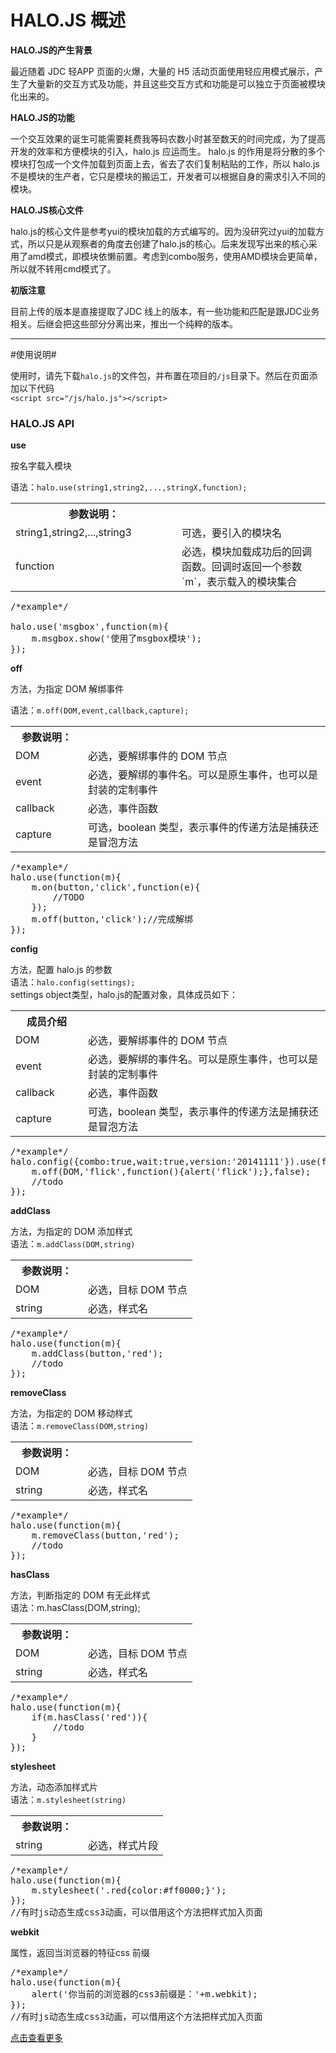# HALO.JS 概述 #

**HALO.JS的产生背景**

最近随着 JDC 轻APP 页面的火爆，大量的 H5 活动页面使用轻应用模式展示，产生了大量新的交互方式及功能，并且这些交互方式和功能是可以独立于页面被模块化出来的。

**HALO.JS的功能**

一个交互效果的诞生可能需要耗费我等码农数小时甚至数天的时间完成，为了提高开发的效率和方便模块的引入，halo.js 应运而生。
halo.js 的作用是将分散的多个模块打包成一个文件加载到页面上去，省去了农们复制粘贴的工作，所以 halo.js 不是模块的生产者，它只是模块的搬运工，开发者可以根据自身的需求引入不同的模块。

**HALO.JS核心文件**

halo.js的核心文件是参考yui的模块加载的方式编写的。因为没研究过yui的加载方式，所以只是从观察者的角度去创建了halo.js的核心。后来发现写出来的核心采用了amd模式，即模块依懒前置。考虑到combo服务，使用AMD模块会更简单，所以就不转用cmd模式了。

**初版注意**

目前上传的版本是直接提取了JDC 线上的版本，有一些功能和匹配是跟JDC业务相关。后继会把这些部分分离出来，推出一个纯粹的版本。

------------------------------------------------------------------------------------------------------------
#使用说明#

使用时，请先下载`halo.js`的文件包，并布置在项目的`/js`目录下。然后在页面添加以下代码  
`<script src="/js/halo.js"></script>`

### HALO.JS API ###

**use**

按名字载入模块

语法：`halo.use(string1,string2,...,stringX,function);`

<table style="border-collapse:collapse;" width="100%">
    <tr>
        <th width="250">参数说明：</th>
        <th></th>
    </tr>
    <tr>
        <td>string1,string2,...,string3</td>
        <td>可选，要引入的模块名</td>
    </tr>
    <tr>
        <td>function</td>
        <td>必选，模块加载成功后的回调函数。回调时返回一个参数`m`，表示载入的模块集合</td>
    </tr>
</table>

<pre>
/*example*/

halo.use('msgbox',function(m){  
	m.msgbox.show('使用了msgbox模块');  
});
</pre>

**off**

方法，为指定 DOM 解绑事件

语法：`m.off(DOM,event,callback,capture);`

<table style="border-collapse:collapse;" width="100%">
    <tr>
        <th width="100">参数说明：</th>
        <th></th>
    </tr>
    <tr>
        <td>DOM</td>
        <td>必选，要解绑事件的 DOM 节点</td>
    </tr>
    <tr>
        <td>event</td>
        <td>必选，要解绑的事件名。可以是原生事件，也可以是封装的定制事件</td>
    </tr>
	<tr>
		<td>callback</td>
		<td>必选，事件函数</td>
	</tr>
	<tr>
		<td>capture</td>
		<td>可选，boolean 类型，表示事件的传递方法是捕获还是冒泡方法</td>
	</tr>
</table>          
<pre>
/*example*/
halo.use(function(m){
    m.on(button,'click',function(e){
        //TODO
    });
    m.off(button,'click');//完成解绑
});
</pre>

**config**

方法，配置 halo.js 的参数  
语法：`halo.config(settings);`  
settings object类型，halo.js的配置对象，具体成员如下：

<table style="border-collapse:collapse;" width="100%">
    <tr>
        <th width="100">成员介绍</th>
        <th></th>
    </tr>
    <tr>
        <td>DOM</td>
        <td>必选，要解绑事件的 DOM 节点</td>
    </tr>
    <tr>
        <td>event</td>
        <td>必选，要解绑的事件名。可以是原生事件，也可以是封装的定制事件</td>
    </tr>
	<tr>
		<td>callback</td>
		<td>必选，事件函数</td>
	</tr>
	<tr>
		<td>capture</td>
		<td>可选，boolean 类型，表示事件的传递方法是捕获还是冒泡方法</td>
	</tr>
</table>  
<pre>
/*example*/
halo.config({combo:true,wait:true,version:'20141111'}).use(function(m){
    m.off(DOM,'flick',function(){alert('flick');},false);
    //todo
});
</pre>

**addClass**

方法，为指定的 DOM 添加样式  
语法：`m.addClass(DOM,string)`

<table style="border-collapse:collapse;" width="100%">
    <tr>
        <th width="100">参数说明：</th>
        <th></th>
    </tr>
    <tr>
        <td>DOM</td>
        <td>必选，目标 DOM 节点</td>
    </tr>
    <tr>
        <td>string</td>
        <td>必选，样式名</td>
    </tr>
</table>  

<pre>
/*example*/
halo.use(function(m){
    m.addClass(button,'red');
    //todo
});
</pre>

**removeClass**

方法，为指定的 DOM 移动样式  
语法：`m.removeClass(DOM,string)`

<table style="border-collapse:collapse;" width="100%">
    <tr>
        <th width="100">参数说明：</th>
        <th></th>
    </tr>
    <tr>
        <td>DOM</td>
        <td>必选，目标 DOM 节点</td>
    </tr>
    <tr>
        <td>string</td>
        <td>必选，样式名</td>
    </tr>
</table> 

<pre>
/*example*/
halo.use(function(m){
    m.removeClass(button,'red');
    //todo
});
</pre>

**hasClass**

方法，判断指定的 DOM 有无此样式  
语法：m.hasClass(DOM,string);

<table style="border-collapse:collapse;" width="100%">
    <tr>
        <th width="100">参数说明：</th>
        <th></th>
    </tr>
    <tr>
        <td>DOM</td>
        <td>必选，目标 DOM 节点</td>
    </tr>
    <tr>
        <td>string</td>
        <td>必选，样式名</td>
    </tr>
</table> 

<pre>
/*example*/
halo.use(function(m){
    if(m.hasClass('red')){
        //todo
    }
});
</pre>

**stylesheet**

方法，动态添加样式片  
语法：`m.stylesheet(string)`

<table style="border-collapse:collapse;" width="100%">
    <tr>
        <th width="100">参数说明：</th>
        <th></th>
    </tr>
    <tr>
        <td>string</td>
        <td>必选，样式片段</td>
    </tr>
</table> 

<pre>
/*example*/
halo.use(function(m){
    m.stylesheet('.red{color:#ff0000;}');
});
//有时js动态生成css3动画，可以借用这个方法把样式加入页面
</pre>

**webkit**

属性，返回当浏览器的特征css 前缀

<pre>
/*example*/
halo.use(function(m){
    alert('你当前的浏览器的css3前缀是：'+m.webkit);
});
//有时js动态生成css3动画，可以借用这个方法把样式加入页面
</pre>

[点击查看更多](https://github.com/leeenx/halo)